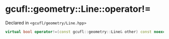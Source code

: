 # gcufl::geometry::Line::operator!=
Declared in `<gcufl/geometry/Line.hpp>`
```cpp
virtual bool operator!=(const gcufl::geometry::Line& other) const noexcept;
```
